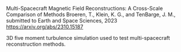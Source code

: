 Multi-Spacecraft Magnetic Field Reconstructions: A Cross-Scale Comparison of Methods Broeren, T., Klein, K. G., and TenBarge, J. M., submitted to Earth and Space Sciences, 2023 https://arxiv.org/abs/2310.15187

3D five moment turbulence simulation used to test multi-spacecraft reconstruction methods.
